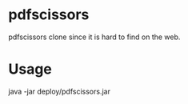 # pdfscissors
pdfscissors clone since it is hard to find on the web.

# Usage
java -jar deploy/pdfscissors.jar
